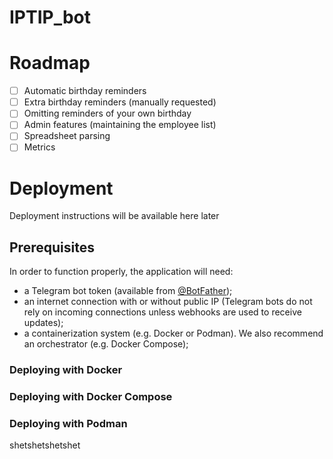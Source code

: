 # IPTIP_bot

# Roadmap
- [ ] Automatic birthday reminders
- [ ] Extra birthday reminders (manually requested)
- [ ] Omitting reminders of your own birthday
- [ ] Admin features (maintaining the employee list)
- [ ] Spreadsheet parsing
- [ ] Metrics 

# Deployment

Deployment instructions will be available here later

## Prerequisites

In order to function properly, the application will need:
- a Telegram bot token (available from [@BotFather](https://t.me/BotFather));
- an internet connection with or without public IP (Telegram bots do not rely on incoming connections unless webhooks are used to receive updates);
- a containerization system (e.g. Docker or Podman). We also recommend an orchestrator (e.g. Docker Compose);

### Deploying with Docker

### Deploying with Docker Compose

### Deploying with Podman
shetshetshetshet

